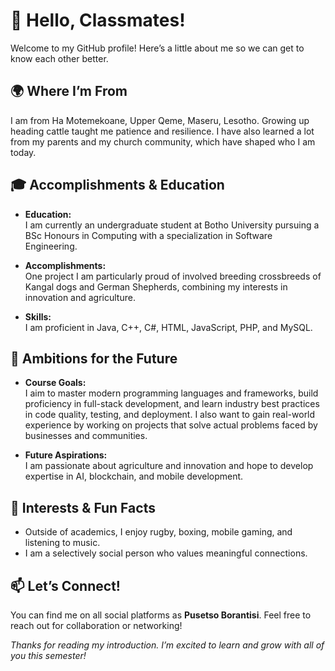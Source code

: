 # 👋 Hello, Classmates!

Welcome to my GitHub profile! Here’s a little about me so we can get to know each other better.

## 🌍 Where I’m From

I am from Ha Motemekoane, Upper Qeme, Maseru, Lesotho. Growing up heading cattle taught me patience and resilience. I have also learned a lot from my parents and my church community, which have shaped who I am today.

## 🎓 Accomplishments & Education

- **Education:**  
  I am currently an undergraduate student at Botho University pursuing a BSc Honours in Computing with a specialization in Software Engineering.

- **Accomplishments:**  
  One project I am particularly proud of involved breeding crossbreeds of Kangal dogs and German Shepherds, combining my interests in innovation and agriculture.

- **Skills:**  
  I am proficient in Java, C++, C#, HTML, JavaScript, PHP, and MySQL.

## 🚀 Ambitions for the Future

- **Course Goals:**  
  I aim to master modern programming languages and frameworks, build proficiency in full-stack development, and learn industry best practices in code quality, testing, and deployment. I also want to gain real-world experience by working on projects that solve actual problems faced by businesses and communities.

- **Future Aspirations:**  
  I am passionate about agriculture and innovation and hope to develop expertise in AI, blockchain, and mobile development.

## 🤝 Interests & Fun Facts

- Outside of academics, I enjoy rugby, boxing, mobile gaming, and listening to music.
- I am a selectively social person who values meaningful connections.

## 📫 Let’s Connect!

You can find me on all social platforms as **Pusetso Borantisi**. Feel free to reach out for collaboration or networking!

*Thanks for reading my introduction. I’m excited to learn and grow with all of you this semester!*
